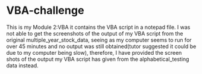 # VBA-challenge
This is my Module 2:VBA it contains the VBA script in a notepad file.
I was not able to get the screenshots of the output of my VBA script from the original multiple_year_stock_data, seeing as my computer seems to run for over 45 minutes and no output was still obtained(tutor suggested it could be due to my computer being slow), therefore, I have provided the screen shots of the output my VBA script has given from the alphabetical_testing data instead. 
